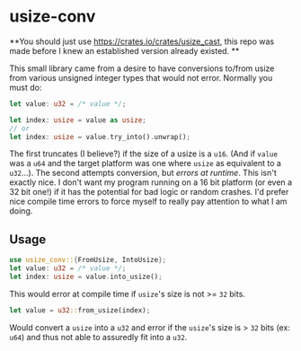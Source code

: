 # usize-conv

**You should just use https://crates.io/crates/usize_cast, this repo was made before I knew an established version already existed. **


This small library came from a desire to have conversions to/from usize from various unsigned integer types that would not error.
Normally you must do:
```rust
let value: u32 = /* value */;

let index: usize = value as usize;
// or
let index: usize = value.try_into().unwrap();
```
The first truncates (I believe?) if the size of a usize is a `u16`. (And if `value` was a `u64` and the target platform was one where `usize` as equivalent to a `u32`...).
The second attempts conversion, but _errors at runtime_.
This isn't exactly nice. I don't want my program running on a 16 bit platform (or even a 32 bit one!) if it has the potential for bad logic or random crashes. I'd prefer nice compile time errors to force myself to really pay attention to what I am doing.

## Usage
```rust
use usize_conv::{FromUsize, IntoUsize};
let value: u32 = /* value */;
let index: usize = value.into_usize();
```
This would error at compile time if `usize`'s size is not >= `32` bits.
```rust
let value = u32::from_usize(index);
```
Would convert a `usize` into a `u32` and error if the `usize`'s size is > `32` bits (ex: `u64`) and thus not able to assuredly fit into a `u32`.
